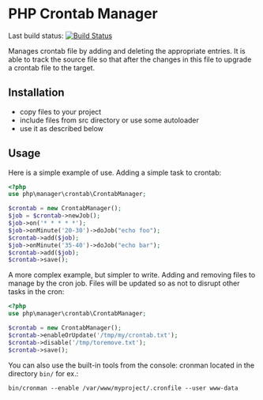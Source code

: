 PHP Crontab Manager
===================

Last build status: [![Build Status](https://secure.travis-ci.org/MediovskiTechnology/php-crontab-manager.png?branch=master)](http://travis-ci.org/MediovskiTechnology/php-crontab-manager)

Manages crontab file by adding and deleting the appropriate entries. It is able
to track the source file so that after the changes in this file to upgrade a 
crontab file to the target.

Installation
------------

* copy files to your project
* include files from src directory or use some autoloader
* use it as described below

Usage
-----

Here is a simple example of use. Adding a simple task to crontab:

```php
<?php
use php\manager\crontab\CrontabManager;

$crontab = new CrontabManager();
$job = $crontab->newJob();
$job->on('* * * * *');
$job->onMinute('20-30')->doJob("echo foo");
$crontab->add($job);
$job->onMinute('35-40')->doJob("echo bar");
$crontab->add($job);
$crontab->save();
```
    
A more complex example, but simpler to write. Adding and removing files to 
manage by the cron job. Files will be updated so as not to disrupt other tasks
in the cron:

```php
<?php
use php\manager\crontab\CrontabManager;

$crontab = new CrontabManager();
$crontab->enableOrUpdate('/tmp/my/crontab.txt');
$crontab->disable('/tmp/toremove.txt');
$crontab->save();
```

You can also use the built-in tools from the console: cronman located in the
directory `bin/` for ex.:

    bin/cronman --enable /var/www/myproject/.cronfile --user www-data